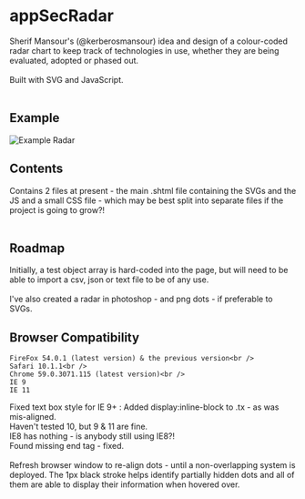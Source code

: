 # appSecRadar
Sherif Mansour's (@kerberosmansour) idea and design of a colour-coded radar chart to keep track of technologies in use, whether they are being evaluated, adopted or phased out.<br /><br />
Built with SVG and JavaScript.<br /><br />
## Example
![Example Radar](https://user-images.githubusercontent.com/13433538/27764799-86ec735a-5e9a-11e7-8599-9d11c1120025.png)


## Contents
Contains 2 files at present - the main .shtml file containing the SVGs and the JS and a small CSS file - which may be best split into separate files if the project is going to grow?!<br /><br />
## Roadmap
Initially, a test object array is hard-coded into the page, but will need to be able to import a csv, json or text file to be of any use.<br /><br />
I've also created a radar in photoshop - and png dots - if preferable to SVGs.<br />

## Browser Compatibility
    FireFox 54.0.1 (latest version) & the previous version<br />
    Safari 10.1.1<br />
    Chrome 59.0.3071.115 (latest version)<br />
    IE 9
    IE 11
Fixed text box style for IE 9+ : Added display:inline-block to .tx - as was mis-aligned.<br />
Haven't tested 10, but 9 & 11 are fine.<br />
    IE8 has nothing - is anybody still using IE8?!<br />
    Found missing end tag - fixed.<br /><br />
Refresh browser window to re-align dots - until a non-overlapping system is deployed. The 1px black stroke helps identify partially hidden dots and all of them are able to display their information when hovered over.<br />
